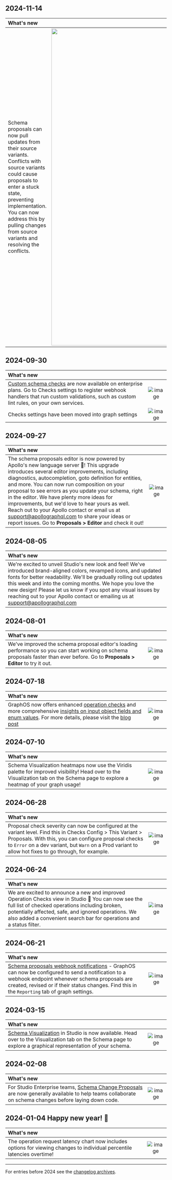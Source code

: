 [comment]: <> "NOTE! Ensure all images are added via the \[label\]\(link\) syntax!"

## 2024-11-14

| What's new | |
| :--------- | :-: |
| Schema proposals can now pull updates from their source variants. Conflicts with source variants could cause proposals to enter a stuck state, preventing implementation. You can now address this by pulling changes from source variants and resolving the conflicts. | <img width="989" alt="image" src="https://github.com/user-attachments/assets/aaaa4664-f505-47f5-8a3a-18968b5a9b25">


## 2024-09-30

| What's new | |
| :--------- | :-: |
| [Custom schema checks](https://www.apollographql.com/docs/graphos/delivery/custom-checks/) are now available on enterprise plans. Go to Checks settings to register webhook handlers that run custom validations, such as custom lint rules, on your own services.  | ![image](https://github.com/user-attachments/assets/7c0f4165-6e7a-499b-aa47-076b0bd3f814)
| Checks settings have been moved into graph settings | ![image](https://github.com/user-attachments/assets/58907268-6834-41de-8018-97eed790b47e)


## 2024-09-27
| What's new | |
| :--------- | :-: |
| The schema proposals editor is now powered by Apollo's new language server :tada:! This upgrade introduces several editor improvements, including diagnostics, autocompletion, goto definition for entities, and more. You can now run composition on your proposal to see errors as you update your schema, right in the editor. We have plenty more ideas for improvements, but we'd love to hear yours as well. Reach out to your Apollo contact or email us at support@apollographql.com to share your ideas or report issues. Go to **Proposals > Editor** and check it out! | ![image](https://github.com/user-attachments/assets/8ef558fa-9921-4272-9853-122e1a050699)


## 2024-08-05
| What's new |
| :--------- |
| We're excited to unveil Studio's new look and feel! We've introduced brand-aligned colors, revamped icons, and updated fonts for better readability. We'll be gradually rolling out updates this week and into the coming months. We hope you love the new design! Please let us know if you spot any visual issues by reaching out to your Apollo contact or emailing us at support@apollographql.com


## 2024-08-01
| What's new | |
| :--------- | :-: |
| We've improved the schema proposal editor's loading performance so you can start working on schema proposals faster than ever before. Go to **Proposals > Editor** to try it out. | ![image](https://github.com/user-attachments/assets/78e7886b-3eb7-4a13-b028-209be99f028f)



## 2024-07-18
| What's new | |
| :--------- | :-: |
| GraphOS now offers enhanced [operation checks](https://www.apollographql.com/docs/router/configuration/overview/#enhanced-operation-checks) and more comprehensive [insights on input object fields and enum values](https://www.apollographql.com/docs/graphos/metrics/field-usage#input-fields-and-enum-values). For more details, please visit the [blog post](https://www.apollographql.com/blog/enhanced-checks-and-observability-in-graphos) | ![image](https://github.com/user-attachments/assets/bb907cff-75a6-4d71-a6bf-34dd6376ff4f)

## 2024-07-10
| What's new | |
| :--------- | :-: |
| Schema Visualization heatmaps now use the Viridis palette for improved visibility! Head over to the Visualization tab on the Schema page to explore a heatmap of your graph usage! | ![image](https://github.com/apollographql/apollo-studio-community/assets/16587341/28d66343-284d-4d7e-96e1-b7591f1e082a)

## 2024-06-28
| What's new | |
| :--------- | :-: |
| Proposal check severity can now be configured at the variant level. Find this in Checks Config > This Variant > Proposals. With this, you can configure proposal checks to `Error` on a dev variant, but `Warn` on a Prod variant to allow hot fixes to go through, for example. | ![image](https://github.com/apollographql/apollo-studio-community/assets/1314446/c05c18cc-016a-47e4-b668-999cdd22b3ce)

## 2024-06-24
| What's new | |
| :--------- | :-: |
| We are excited to announce a new and improved Operation Checks view in Studio 🎉 You can now see the full list of checked operations including broken, potentially affected, safe, and ignored operations. We also added a convenient search bar for operations and a status filter. | ![image](https://github.com/apollographql/apollo-studio-community/assets/9286598/25459bc0-c8fa-4e76-b63c-b781be5f0ea6)

## 2024-06-21
| What's new | |
| :--------- | :-: |
| [Schema proposals webhook notifications](https://www.apollographql.com/docs/graphos/metrics/notifications/schema-proposal-integration/) - GraphOS can now be configured to send a notification to a webhook endpoint whenever schema proposals are created, revised or if their status changes. Find this in the `Reporting` tab of graph settings. | ![image](https://github.com/apollographql/apollo-studio-community/assets/1314446/09f788a7-7e64-46e6-9eee-4401678a2509)


## 2024-03-15
| What's new | |
| :--------- | :-: |
| [Schema Visualization](https://www.apollographql.com/docs/graphos/graphs/studio-features/#schema-visualization) in Studio is now available. Head over to the Visualization tab on the Schema page to explore a graphical representation of your schema.  | ![image](https://github.com/apollographql/apollo-studio-community/assets/3953093/9e32c188-2c48-40d4-8028-fe24c53242f5)

## 2024-02-08
| What's new | |
| :--------- | :-: |
| For Studio Enterprise teams, [Schema Change Proposals](https://apollographql.com/blog/graphos-schema-proposals-a-principled-development-workflow-for-graphql-api-platforms) are now generally available to help teams collaborate on schema changes before laying down code. | ![image](https://github.com/apollographql/apollo-studio-community/assets/743976/ce00e365-316a-49f1-aec7-eef3fa95b8e1)



## 2024-01-04 Happy new year! 🥳
| What's new | |
| :--------- | :-: |
| The operation request latency chart now includes options for viewing changes to individual percentile latencies overtime! | ![image](https://github.com/apollographql/apollo-studio-community/assets/9868979/930956d3-aa6a-45f5-8798-5d4564d65759) |

---
For entries before 2024 see the [changelog archives](https://github.com/apollographql/apollo-studio-community/tree/main/changelog-archives).
